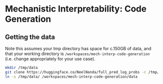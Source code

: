 # Mechanistic Interpretability: Code Generation

## Getting the data

Note this assumes your tmp directory has space for c.150GB of data, and that
your working directory is `/workspaces/mech-interp-code-generation` (i.e. change
appropriately for your use case).

```bash
mkdir /tmp/data
git clone https://huggingface.co/NeelNanda/full_pred_log_probs -c /tmp/data/mech-interp-code-generation
ln -s /tmp/data/ /workspaces/mech-interp-code-generation/data
```
